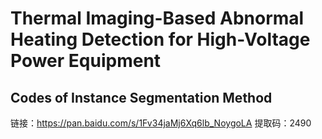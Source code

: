 # Thermal Imaging-Based Abnormal Heating Detection for High-Voltage Power Equipment

## Codes of Instance Segmentation Method
链接：https://pan.baidu.com/s/1Fv34jaMj6Xq6lb_NoygoLA 
提取码：2490

## 
